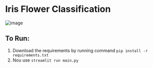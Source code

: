 #  Iris Flower Classification
![image](https://github.com/hellokunal2202/-Iris-Flower-Classification-Streamlit/assets/96809613/c9207297-3bca-4575-8bd7-238a8ab3c784)

## To Run:
1. Download the requirements by running command `pip install -r requirements.txt`
2. Nou use `streamlit run main.py`
